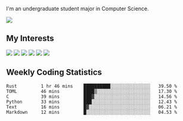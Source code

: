 I'm an undergraduate student major in Computer Science.

![](https://github-readme-stats.vercel.app/api?username=littzhch&theme=radical)

## My Interests

![](https://img.shields.io/badge/Python-3776AB?style=flat&labelColor=FFD43B&logoColor=3776AB&logo=python)
![](https://img.shields.io/badge/C-00599C?style=flat&labelColor=01427d&logoColor=6295cb&logo=c)
![](https://img.shields.io/badge/Rust-ffffff?style=flat&labelColor=ffffff&logoColor=000000&logo=rust)
![](https://img.shields.io/badge/LaTeX-008080?style=flat&labelColor=eeece5&logoColor=008080&logo=latex)
![](https://img.shields.io/badge/OpenGL-5487b2?style=flat&labelColor=ffffff&logoColor=5487b2&logo=opengl)
![](https://img.shields.io/badge/archlinux-1793d1?style=flat&labelColor=333333&logoColor=1793d1&logo=archlinux)

## Weekly Coding Statistics
<!--START_SECTION:waka-->

```text
Rust         1 hr 46 mins    ██████████░░░░░░░░░░░░░░░   39.50 %
TOML         46 mins         ████▒░░░░░░░░░░░░░░░░░░░░   17.30 %
C            39 mins         ███▓░░░░░░░░░░░░░░░░░░░░░   14.56 %
Python       33 mins         ███░░░░░░░░░░░░░░░░░░░░░░   12.43 %
Text         16 mins         █▓░░░░░░░░░░░░░░░░░░░░░░░   06.21 %
Markdown     12 mins         █░░░░░░░░░░░░░░░░░░░░░░░░   04.53 %
```

<!--END_SECTION:waka-->
